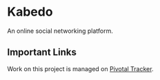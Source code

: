 # Kabedo
An online social networking platform.
## Important Links
Work on this project is managed on [Pivotal Tracker](https://www.pivotaltracker.com/n/projects/2321300).
